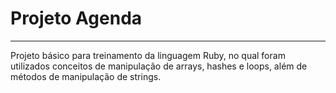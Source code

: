# Projeto Agenda
<hr>

Projeto básico para treinamento da linguagem Ruby, no qual foram utilizados conceitos de manipulação de arrays, hashes e loops, além de métodos de manipulação de strings.